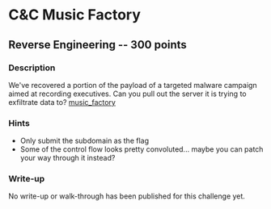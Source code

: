 # C&C Music Factory

## Reverse Engineering -- 300 points

### Description

We've recovered a portion of the payload of a targeted malware campaign aimed at recording executives. Can you pull out the server it is trying to exfiltrate data to? [music\_factory](./music\_factory)

### Hints

* Only submit the subdomain as the flag
* Some of the control flow looks pretty convoluted... maybe you can patch your way through it instead?


### Write-up

No write-up or walk-through has been published for this challenge yet.

